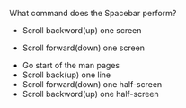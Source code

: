 What command does the Spacebar perform?

* Scroll backword(up) one screen
+ Scroll forward(down) one screen
* Go start of the man pages
* Scroll back(up) one line
* Scroll forward(down) one half-screen
* Scroll backword(up) one half-screen

